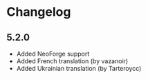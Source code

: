 # Changelog

## 5.2.0

- Added NeoForge support
- Added French translation (by vazanoir)
- Added Ukrainian translation (by Tarteroycc)
